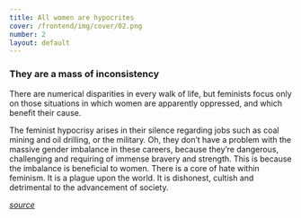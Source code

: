 ```yaml
---
title: All women are hypocrites
cover: /frontend/img/cover/02.png
number: 2
layout: default
---
```


### They are a mass of inconsistency

There are numerical disparities in every walk of life, but feminists focus only on those situations in which women are apparently oppressed, and which benefit their cause.

The feminist hypocrisy arises in their silence regarding jobs such as coal mining and oil drilling, or the military. Oh, they don’t have a problem with the massive gender imbalance in these careers, because they’re dangerous, challenging and requiring of immense bravery and strength. This is because the imbalance is beneficial to women.
There is a core of hate within feminism. It is a plague upon the world. It is dishonest, cultish and detrimental to the advancement of society.


[*source*](https://medium.com/@snrckrd/the-hypocrisy-of-modern-feminism-and-the-equality-movement-be0aef2a54f5)